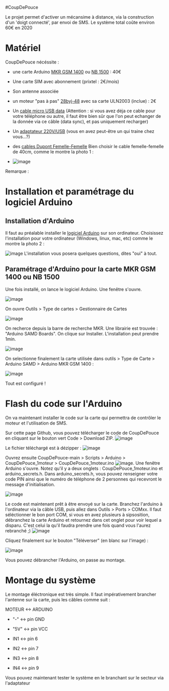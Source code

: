 #CoupDePouce

Le projet permet d'activer un mécansime à distance, via la construction d'un 'doigt connecté', par envoi de SMS. Le système total coûte environ 60€ en 2020

# Matériel

CoupDePouce nécéssite : 
  - une carte Arduino [MKR GSM 1400](https://www.kubii.fr/26-arduino/2911-arduino-mkr-gsm-1400-3272496301078.html) ou [NB 1500](https://store.arduino.cc/products/arduino-mkr-nb-1500?selectedStore=eu) : 40€
  - Une carte SIM avec abonnement (prixtel : 2€/mois)
  - Son antenne associée
  - un moteur "pas à pas" [28byj-48](https://fr.aliexpress.com/item/32906617266.html?spm=a2g0o.productlist.0.0.45025be5Rf1dDb&algo_pvid=9b464eba-f000-4a8b-9fe3-bf1fcc171f3f&algo_exp_id=9b464eba-f000-4a8b-9fe3-bf1fcc171f3f-0&pdp_ext_f=%7B%22sku_id%22%3A%2212000027293392609%22%7D&pdp_npi=2%40dis%21EUR%21%211.76%21%21%212.11%21%21%402100bde716527777656226226ee080%2112000027293392609%21sea) avec sa carte ULN2003 (inclue) : 2€
  - Un [cable micro USB data](https://fr.aliexpress.com/item/32958208619.html?spm=a2g0o.productlist.0.0.22da7e26bJZ9jx&algo_pvid=568f939d-50da-48d5-9a96-0d9570edc883&algo_exp_id=568f939d-50da-48d5-9a96-0d9570edc883-1&pdp_ext_f=%7B%22sku_id%22%3A%2212000025661347345%22%7D&pdp_npi=2%40dis%21EUR%21%212.35%21%21%21%21%21%402100bdd816527785667561725ecad3%2112000025661347345%21sea) (Attention : si vous avez déja ce cable pour votre téléphone ou autre, il faut être bien sûr que l'on peut echanger de la donnée via ce câble (data sync), et pas uniquement recharger)
  - Un [adaptateur 220V/USB](https://fr.aliexpress.com/item/1005002021554317.html?spm=a2g0o.productlist.0.0.11b77dfep4et0p&algo_pvid=598c855d-20a3-461b-b7d4-edb555703ac4&algo_exp_id=598c855d-20a3-461b-b7d4-edb555703ac4-1&pdp_ext_f=%7B%22sku_id%22%3A%2212000018440472990%22%7D&pdp_npi=2%40dis%21EUR%21%211.63%21%21%211.66%21%21%402100bdcf16527870083772904ebb7f%2112000018440472990%21sea) (vous en avez peut-être un qui traine chez vous...?)
  - des [cables Dupont Femelle-Femelle](https://fr.aliexpress.com/item/4000848184096.html?spm=a2g0o.productlist.0.0.741a6a6dmE4jt8&algo_pvid=aedfdd9c-d065-4b2b-8132-cb3ce46ef6ba&algo_exp_id=aedfdd9c-d065-4b2b-8132-cb3ce46ef6ba-2&pdp_ext_f=%7B%22sku_id%22%3A%2210000009393531605%22%7D&pdp_npi=2%40dis%21EUR%21%211.69%21%21%210.26%21%21%402100bdd716527787087616523e02b5%2110000009393531605%21sea) Bien choisir le cable femelle-femelle de 40cm, comme le montre la photo 1 : 

  - ![image](https://user-images.githubusercontent.com/24956276/168775555-40b71cad-7cf6-4dff-9ea0-ebbd9e430b6c.png)

Remarque : 

# Installation et paramétrage du logiciel Arduino
## Installation d'Arduino
Il faut au préalable installer le [logiciel Arduino](https://www.arduino.cc/en/software) sur son ordinateur. Choisissez l'installation pour votre ordinateur (Windows, linux, mac, etc) comme le montre la photo 2 :

![image](https://user-images.githubusercontent.com/24956276/168775993-2691511c-9ea9-4fee-9f0e-90afb1747dbb.png)
L'installation vous posera quelques questions, dites "oui" à tout.

## Paramétrage d'Arduino pour la carte MKR GSM 1400 ou NB 1500
Une fois installé, on lance le logiciel Arduino. Une fenêtre s'ouvre.

![image](https://user-images.githubusercontent.com/24956276/168776482-0613947c-0370-4ca8-819b-ab0c045d7667.png)

On ouvre Outils > Type de cartes > Gestionnaire de Cartes

![image](https://user-images.githubusercontent.com/24956276/168776797-24dedbd7-e37d-494b-a5fc-c4302abd9980.png)

On recherce depuis la barre de recherche MKR. Une librairie est trouvée : "Arduino SAMD Boards". On clique sur Installer. L'installation peut prendre 1min.

![image](https://user-images.githubusercontent.com/24956276/168777036-4c035800-1c95-4f91-ac7e-8996d260b482.png)

On selectionne finalement la carte utilisée dans outils > Type de Carte > Arduino SAMD > Arduino MKR GSM 1400 : 

![image](https://user-images.githubusercontent.com/24956276/168798769-1dd4935a-432c-4c87-a512-c35bd6eb8f39.png)

Tout est configuré ! 

# Flash du code sur l'Arduino
On va maintenant installer le code sur la carte qui permettra de contrôler le moteur et l'utilisation de SMS.

Sur cette page Github, vous pouvez télécharger le code de CoupDePouce en cliquant sur le bouton vert Code > Download ZIP.
![image](https://user-images.githubusercontent.com/24956276/168778176-622ee3c4-dfb0-4f59-bc3c-572b62e82df3.png)

Le fichier téléchargé est à dézipper : 
![image](https://user-images.githubusercontent.com/24956276/168778462-85c77ce9-071b-4fb1-88b8-e2819b0d9c49.png)

Ouvrez ensuite CoupDePouce-main > Scripts > Arduino > CoupDePouce_1moteur > CoupDePouce_1moteur.ino 
![image](https://user-images.githubusercontent.com/24956276/168778694-88b776e7-f3f9-46e8-9a3d-7a6f8aac5c0a.png). Une fenêtre Arduino s'ouvre. Notez qu'il y a deux onglets : 
CoupDePouce_1moteur.ino et arduino_secrets.h. Dans arduino_secrets.h, vous pouvez renseigner votre code PIN ainsi que le numéro de téléphone de 2 personnes qui recevront le message d'initialisation.

![image](https://user-images.githubusercontent.com/24956276/168793924-a50748bb-0edb-4f66-8bf8-55dd8b184129.png)

Le code est maintenant prêt à être envoyé sur la carte. Branchez l'arduino à l'ordinateur via la câble USB, puis allez dans Outils > Ports > COMxx. Il faut séléctionner le bon port COM, si vous en avez plusieurs à sipsosition, débranchez la carte Arduino et retournez dans cet onglet pour voir lequel a disparu. C'est celui la qu'il faudra prendre une fois quand vous l'aurez rebranché ;)
![image](https://user-images.githubusercontent.com/24956276/168798673-c2b3ea28-46b7-49b5-a0cc-5f867a747a61.png)

Cliquez finalement sur le bouton "Téléverser" (en blanc sur l'image) : 

![image](https://user-images.githubusercontent.com/24956276/168799435-aab4b449-4f5c-4a61-bc32-bd5839dc17b6.png)

Vous pouvez débrancher l'Arduino, on passe au montage.

# Montage du système

Le montage éléctronique est très simple. Il faut impérativement brancher l'antenne sur la carte, puis les câbles comme suit :

MOTEUR   <->   ARDUINO

 - "-"   <->   pin GND
 - "5V"   <->  pin VCC

 - IN1   <->   pin 6
 - IN2   <->   pin 7
 - IN3   <->   pin 8
 - IN4   <->   pin 9

Vous pouvez maintenant tester le système en le branchant sur le secteur via l'adaptateur
